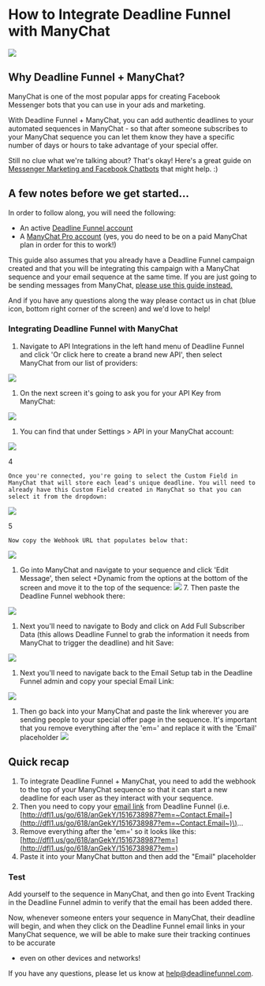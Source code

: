 # How to Integrate Deadline Funnel with ManyChat

![](https://s3.amazonaws.com/helpscout.net/docs/assets/53974d6ce4b0c76107b109d1/images/5a84a7b22c7d3a4a4199204c/file-ymnnuXwsWn.png)

## Why Deadline Funnel + ManyChat?

ManyChat is one of the most popular apps for creating Facebook Messenger bots that you can use in your ads and marketing.

With Deadline Funnel + ManyChat, you can add authentic deadlines to your automated sequences in ManyChat - so that after someone subscribes to your ManyChat sequence you can let them know they have a specific number of days or hours to take advantage of your special offer.

Still no clue what we're talking about? That's okay! Here's a great guide on [Messenger Marketing and Facebook Chatbots](https://blog.manychat.com/ultimate-guide-messenger-marketing-and-%20facebook-chatbots/) that might help. :\)

## A few notes before we get started...

In order to follow along, you will need the following:

* An active [Deadline Funnel account](https://deadlinefunnel.com/)
* A [ManyChat Pro account](https://manychat.com/) \(yes, you do need to be on a paid ManyChat plan in order for this to work!\)

This guide also assumes that you already have a Deadline Funnel campaign created and that you will be integrating this campaign with a ManyChat sequence and your email sequence at the same time. If you are just going to be sending messages from ManyChat, [please use this guide instead.](https://documentation.deadlinefunnel.com/article/525-how-to-%20integrate-deadline-funnel-with-manychat)

And if you have any questions along the way please contact us in chat \(blue icon, bottom right corner of the screen\) and we'd love to help!

### Integrating Deadline Funnel with ManyChat

1. Navigate to API Integrations in the left hand menu of Deadline Funnel and click 'Or click here to create a brand new API', then select ManyChat from our list of providers:

![](https://s3.amazonaws.com/helpscout.net/docs/assets/53974d6ce4b0c76107b109d1/images/5b5757290428631d7a894195/file-7wTHD9CfYT.png)

1. On the next screen it's going to ask you for your API Key from ManyChat:

![](https://s3.amazonaws.com/helpscout.net/docs/assets/53974d6ce4b0c76107b109d1/images/5bd0b53304286356f0a5060d/file-PqC4aZ7G7x.png)

1. You can find that under Settings &gt; API in your ManyChat account:

![](https://s3.amazonaws.com/helpscout.net/docs/assets/53974d6ce4b0c76107b109d1/images/5bd0b54c2c7d3a01757a5b0a/file-2KwJZoVtl9.png)

4

```text
Once you're connected, you're going to select the Custom Field in ManyChat that will store each lead's unique deadline. You will need to already have this Custom Field created in ManyChat so that you can select it from the dropdown:
```

![](https://s3.amazonaws.com/helpscout.net/docs/assets/53974d6ce4b0c76107b109d1/images/5bd0b56904286356f0a5060f/file-ojcw3uQJWe.png)

5

```text
Now copy the Webhook URL that populates below that:
```

![](https://s3.amazonaws.com/helpscout.net/docs/assets/53974d6ce4b0c76107b109d1/images/5bd0b5f02c7d3a01757a5b16/file-ATFV3Rln1R.png)

1. Go into ManyChat and navigate to your sequence and click 'Edit Message', then select +Dynamic from the options at the bottom of the screen and move it to the top of the sequence: ![](https://s3.amazonaws.com/helpscout.net/docs/assets/53974d6ce4b0c76107b109d1/images/5afefa3f2c7d3a2f9011a47d/file-YxZr2hLiJr.png) 7. Then paste the Deadline Funnel webhook there:

![](https://s3.amazonaws.com/helpscout.net/docs/assets/53974d6ce4b0c76107b109d1/images/5afefa4e2c7d3a2f9011a47e/file-PTnuEcrN4d.png)

1. Next you'll need to navigate to Body and click on Add Full Subscriber Data \(this allows Deadline Funnel to grab the information it needs from ManyChat to trigger the deadline\) and hit Save:

![](https://s3.amazonaws.com/helpscout.net/docs/assets/53974d6ce4b0c76107b109d1/images/5afefab32c7d3a2f9011a481/file-L1gBvhi1GI.png)

1. Next you'll need to navigate back to the Email Setup tab in the Deadline Funnel admin and copy your special Email Link:

![](https://s3.amazonaws.com/helpscout.net/docs/assets/53974d6ce4b0c76107b109d1/images/5af4b7de2c7d3a3f981f781c/file-c1Ar6EbibW.png)

1. Then go back into your ManyChat and paste the link wherever you are sending people to your special offer page in the sequence. It's important that you remove everything after the 'em=' and replace it with the 'Email' placeholder ![](https://s3.amazonaws.com/helpscout.net/docs/assets/53974d6ce4b0c76107b109d1/images/5b0729902c7d3a2f9011e527/file-hxGLtLGi5T.png)

## Quick recap

1. To integrate Deadline Funnel + ManyChat, you need to add the webhook to the top of your ManyChat sequence so that it can start a new deadline for each user as they interact with your sequence.
2. Then you need to copy your [email link](http://documentation.deadlinefunnel.com/article/16-expiring-links) from Deadline Funnel \(i.e. [http://dfl1.us/go/618/anGekY/1516738987?em=~Contact.Email~](http://dfl1.us/go/618/anGekY/1516738987?em=~Contact.Email~)\)...
3. Remove everything after the 'em=' so it looks like this: [http://dfl1.us/go/618/anGekY/1516738987?em=](http://dfl1.us/go/618/anGekY/1516738987?em=)
4. Paste it into your ManyChat button and then add the "Email" placeholder

### Test

Add yourself to the sequence in ManyChat, and then go into Event Tracking in the Deadline Funnel admin to verify that the email has been added there.

Now, whenever someone enters your sequence in ManyChat, their deadline will begin, and when they click on the Deadline Funnel email links in your ManyChat sequence, we will be able to make sure their tracking continues to be accurate

* even on other devices and networks!

If you have any questions, please let us know at [help@deadlinefunnel.com](mailto:mailto:help@deadlinefunnel.com).

